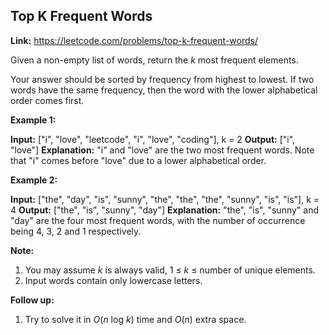 ## Top K Frequent Words

**Link:** https://leetcode.com/problems/top-k-frequent-words/

Given a non-empty list of words, return the _k_ most frequent elements.

Your answer should be sorted by frequency from highest to lowest. If two words have the same frequency, then the word with the lower alphabetical order comes first.

**Example 1:**  

**Input:** \["i", "love", "leetcode", "i", "love", "coding"\], k = 2
**Output:** \["i", "love"\]
**Explanation:** "i" and "love" are the two most frequent words.
    Note that "i" comes before "love" due to a lower alphabetical order.

**Example 2:**  

**Input:** \["the", "day", "is", "sunny", "the", "the", "the", "sunny", "is", "is"\], k = 4
**Output:** \["the", "is", "sunny", "day"\]
**Explanation:** "the", "is", "sunny" and "day" are the four most frequent words,
    with the number of occurrence being 4, 3, 2 and 1 respectively.

**Note:**  

1.  You may assume _k_ is always valid, 1 ≤ _k_ ≤ number of unique elements.
2.  Input words contain only lowercase letters.

**Follow up:**  

1.  Try to solve it in _O_(_n_ log _k_) time and _O_(_n_) extra space.